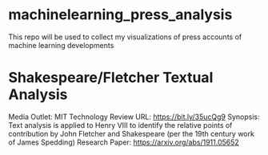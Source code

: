 # machinelearning_press_analysis
This repo will be used to collect my visualizations of press accounts of machine learning developments


# Shakespeare/Fletcher Textual Analysis
Media Outlet: MIT Technology Review
URL: https://bit.ly/35ucQg9
Synopsis:
Text analysis is applied to Henry VIII to identify the relative points of contribution by John Fletcher and Shakespeare (per the 19th century work of James Spedding)
Research Paper: https://arxiv.org/abs/1911.05652
